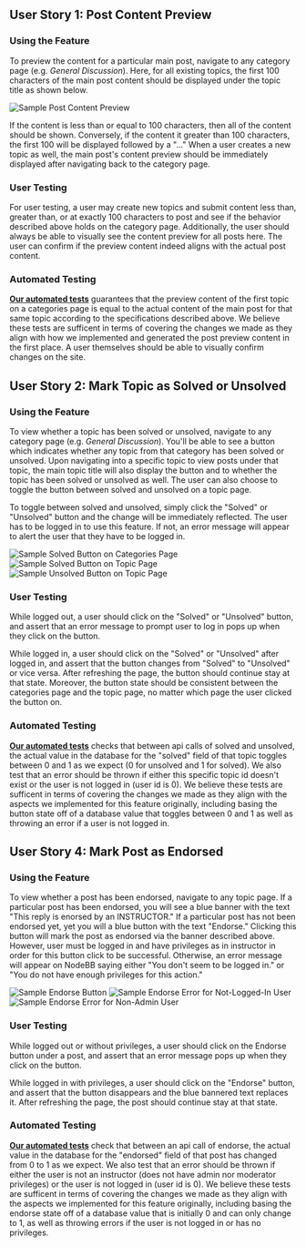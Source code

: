 ## User Story 1: Post Content Preview

### Using the Feature

To preview the content for a particular main post, navigate to any category page (e.g. _General Discussion_).
Here, for all existing topics, the first 100 characters of the main post content should be displayed under
the topic title as shown below.

![Sample Post Content Preview](UserGuideScreenshots/post_preview_example.jpg)

If the content is less than or equal to 100 characters, then all of the content should be shown.
Conversely, if the content it greater than 100 characters, the first 100 will be displayed followed by a "..."
When a user creates a new topic as well, the main post's content preview should be immediately displayed
after navigating back to the category page.

### User Testing

For user testing, a user may create new topics and submit content less than, greater than,
or at exactly 100 characters to post and see if the behavior described above holds on the category page.
Additionally, the user should always be able to visually see the content preview for all posts here.
The user can confirm if the preview content indeed aligns with the actual post content.

### Automated Testing

[**Our automated tests**](test/topics.js) guarantees that the preview content of the first topic
on a categories page is equal to the actual content of the main post for that same topic according
to the specifications described above.
We believe these tests are sufficent in terms of covering the changes we made as they align with
how we implemented and generated the post preview content in the first place. A user themselves should
be able to visually confirm changes on the site.

## User Story 2: Mark Topic as Solved or Unsolved

### Using the Feature

To view whether a topic has been solved or unsolved, navigate to any category page (e.g. _General Discussion_).
You'll be able to see a button which indicates whether any topic from that category has been solved or unsolved.
Upon navigating into a specific topic to view posts under that topic, the main topic title will also display the button and to whether the topic has been solved or unsolved as well. The user can also choose to toggle the button between solved and unsolved on a topic page.

To toggle between solved and unsolved, simply click the "Solved" or "Unsolved" button and the change will be immediately reflected. The user has to be logged in to use this feature. If not, an error message will appear to alert the user that they have to be logged in.

![Sample Solved Button on Categories Page](UserGuideScreenshots/us2-in-category.jpg)
![Sample Solved Button on Topic Page](UserGuideScreenshots/us2-mark-solve.jpg)
![Sample Unsolved Button on Topic Page](UserGuideScreenshots/us2-mark-unsolve.jpg)

### User Testing

While logged out, a user should click on the "Solved" or "Unsolved" button, and assert that an error message to prompt user to log in pops up when they click on the button.

While logged in, a user should click on the "Solved" or "Unsolved" after logged in, and assert that the button changes from "Solved" to "Unsolved" or vice versa. After refreshing the page, the button should continue stay at that state. Moreover,
the button state should be consistent between the categories page and the topic page, no matter which page the user clicked
the button on.

### Automated Testing

[**Our automated tests**](test/topics.js) checks that between api calls of solved and unsolved, the actual value
in the database for the "solved" field of that topic toggles between 0 and 1 as we expect (0 for unsolved and 1 for solved). We also test that an error should be thrown if either this specific topic id doesn't exist or the user is
not logged in (user id is 0).
We believe these tests are sufficent in terms of covering the changes we made as they align with
the aspects we implemented for this feature originally, including basing the button state off of a
database value that toggles between 0 and 1 as well as throwing an error if a user is not logged in.

## User Story 4: Mark Post as Endorsed

### Using the Feature

To view whether a post has been endorsed, navigate to any topic page.
If a particular post has been endorsed, you will see a blue banner with the text "This reply
is enorsed by an INSTRUCTOR."
If a particular post has not been endorsed yet, yet you will a blue button with the text "Endorse."
Clicking this button will mark the post as endorsed via the banner described above. However, user must be
logged in and have privileges as in instructor in order for this button click to be successful. Otherwise,
an error message will appear on NodeBB saying either "You don't seem to be logged in."
or "You do not have enough privileges for this action."

![Sample Endorse Button](UserGuideScreenshots/us4-feature-success.jpg)
![Sample Endorse Error for Not-Logged-In User](UserGuideScreenshots/us4-login-error.jpg)
![Sample Endorse Error for Non-Admin User](UserGuideScreenshots/us4-privilege-error.jpg)

### User Testing

While logged out or without privileges, a user should click on the Endorse button under a post, and assert that an error message pops up when they click on the button.

While logged in with privileges, a user should click on the "Endorse" button, and assert that the button disappears and the
blue bannered text replaces it. After refreshing the page, the post should continue stay at that state.

### Automated Testing

[**Our automated tests**](test/posts.js) check that between an api call of endorse, the actual value
in the database for the "endorsed" field of that post has changed from 0 to 1 as we expect. We also test that an error
should be thrown if either the user is not an instructor (does not have admin nor moderator privileges)
or the user is not logged in (user id is 0).
We believe these tests are sufficent in terms of covering the changes we made as they align with
the aspects we implemented for this feature originally, including basing the endorse state off of a
database value that is initially 0 and can only change to 1, as well as throwing errors if the user
is not logged in or has no privileges.
